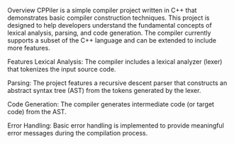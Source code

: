 Overview
CPPiler is a simple compiler project written in C++ that demonstrates basic compiler construction techniques. This project is designed to help developers understand the fundamental concepts of lexical analysis, parsing, and code generation. The compiler currently supports a subset of the C++ language and can be extended to include more features.

Features
Lexical Analysis: The compiler includes a lexical analyzer (lexer) that tokenizes the input source code.

Parsing: The project features a recursive descent parser that constructs an abstract syntax tree (AST) from the tokens generated by the lexer.

Code Generation: The compiler generates intermediate code (or target code) from the AST.

Error Handling: Basic error handling is implemented to provide meaningful error messages during the compilation process.
